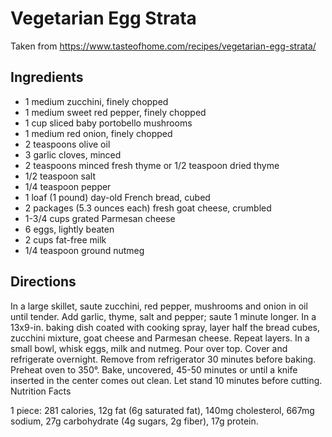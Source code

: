 # Vegetarian Egg Strata
Taken from https://www.tasteofhome.com/recipes/vegetarian-egg-strata/

## Ingredients
- 1 medium zucchini, finely chopped
- 1 medium sweet red pepper, finely chopped
- 1 cup sliced baby portobello mushrooms
- 1 medium red onion, finely chopped
- 2 teaspoons olive oil
- 3 garlic cloves, minced
- 2 teaspoons minced fresh thyme or 1/2 teaspoon dried thyme
- 1/2 teaspoon salt
- 1/4 teaspoon pepper
- 1 loaf (1 pound) day-old French bread, cubed
- 2 packages (5.3 ounces each) fresh goat cheese, crumbled
- 1-3/4 cups grated Parmesan cheese
- 6 eggs, lightly beaten
- 2 cups fat-free milk
- 1/4 teaspoon ground nutmeg

## Directions

In a large skillet, saute zucchini, red pepper, mushrooms and onion in oil until tender. Add garlic, thyme, salt and pepper; saute 1 minute longer.
In a 13x9-in. baking dish coated with cooking spray, layer half the bread cubes, zucchini mixture, goat cheese and Parmesan cheese. Repeat layers.
In a small bowl, whisk eggs, milk and nutmeg. Pour over top. Cover and refrigerate overnight.
Remove from refrigerator 30 minutes before baking. Preheat oven to 350°. Bake, uncovered, 45-50 minutes or until a knife inserted in the center comes out clean. Let stand 10 minutes before cutting.
Nutrition Facts

1 piece: 281 calories, 12g fat (6g saturated fat), 140mg cholesterol, 667mg sodium, 27g carbohydrate (4g sugars, 2g fiber), 17g protein.
